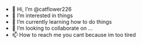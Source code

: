 - 👋 Hi, I’m @catflower226
- 👀 I’m interested in things
- 🌱 I’m currently learning how to do things
- 💞️ I’m looking to collaborate on ...
- 📫 How to reach me you cant because im too tired

<!---
catflower226/catflower226 is a ✨ special ✨ repository because its `README.md` (this file) appears on your GitHub profile.
You can click the Preview link to take a look at your changes.
--->
